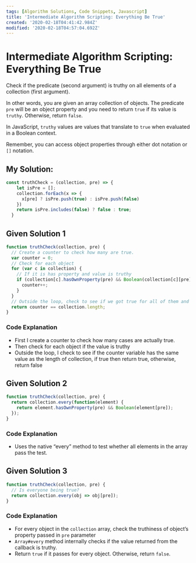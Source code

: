 ```yaml
---
tags: [Algorithm Solutions, Code Snippets, Javascript]
title: 'Intermediate Algorithm Scripting: Everything Be True'
created: '2020-02-18T04:41:42.984Z'
modified: '2020-02-18T04:57:04.692Z'
---
```


Intermediate Algorithm Scripting: Everything Be True
====================================================

Check if the predicate (second argument) is truthy on all elements of a collection (first argument).

In other words, you are given an array collection of objects. The predicate ```pre``` will be an object property and you need to return ```true``` if its value is ```truthy```. Otherwise, return ```false```.

In JavaScript, ```truthy``` values are values that translate to ```true``` when evaluated in a Boolean context.

Remember, you can access object properties through either dot notation or ```[]``` notation.

My Solution:
------------
``` Javascript
const truthCheck = (collection, pre) => {
    let isPre = [];
    collection.forEach(x => {
      x[pre] ? isPre.push(true) : isPre.push(false)
    })
    return isPre.includes(false) ? false : true;
  }
```

Given Solution 1
----------------
``` Javascript
function truthCheck(collection, pre) {
  // Create a counter to check how many are true.
  var counter = 0;
  // Check for each object
  for (var c in collection) {
    // If it is has property and value is truthy
    if (collection[c].hasOwnProperty(pre) && Boolean(collection[c][pre])) {
      counter++;
    }
  }
  // Outside the loop, check to see if we got true for all of them and return true or false
  return counter == collection.length;
}
```

### Code Explanation
* First I create a counter to check how many cases are actually true.
* Then check for each object if the value is truthy
* Outside the loop, I check to see if the counter variable has the same value as the length of collection, if true then return true, otherwise, return false

Given Solution 2
----------------
``` Javascript
function truthCheck(collection, pre) {
  return collection.every(function(element) {
    return element.hasOwnProperty(pre) && Boolean(element[pre]);
  });
}
```

### Code Explanation
* Uses the native “every” method to test whether all elements in the array pass the test.

Given Solution 3
----------------
``` Javascript
function truthCheck(collection, pre) {
  // Is everyone being true?
  return collection.every(obj => obj[pre]);
}
```
### Code Explanation
* For every object in the ```collection``` array, check the truthiness of object’s property passed in ```pre``` parameter
* ```Array#every``` method internally checks if the value returned from the callback is truthy.
* Return ```true``` if it passes for every object. Otherwise, return ```false```.
